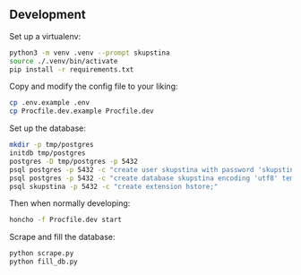 ## Development

Set up a virtualenv:

```bash
python3 -m venv .venv --prompt skupstina
source ./.venv/bin/activate
pip install -r requirements.txt
```

Copy and modify the config file to your liking:

```bash
cp .env.example .env
cp Procfile.dev.example Procfile.dev
```

Set up the database:

```bash
mkdir -p tmp/postgres
initdb tmp/postgres
postgres -D tmp/postgres -p 5432
psql postgres -p 5432 -c "create user skupstina with password 'skupstina';"
psql postgres -p 5432 -c "create database skupstina encoding 'utf8' template template0 owner skupstina;"
psql skupstina -p 5432 -c "create extension hstore;"
```

Then when normally developing:

```bash
honcho -f Procfile.dev start
```

Scrape and fill the database:

```bash
python scrape.py
python fill_db.py
```

